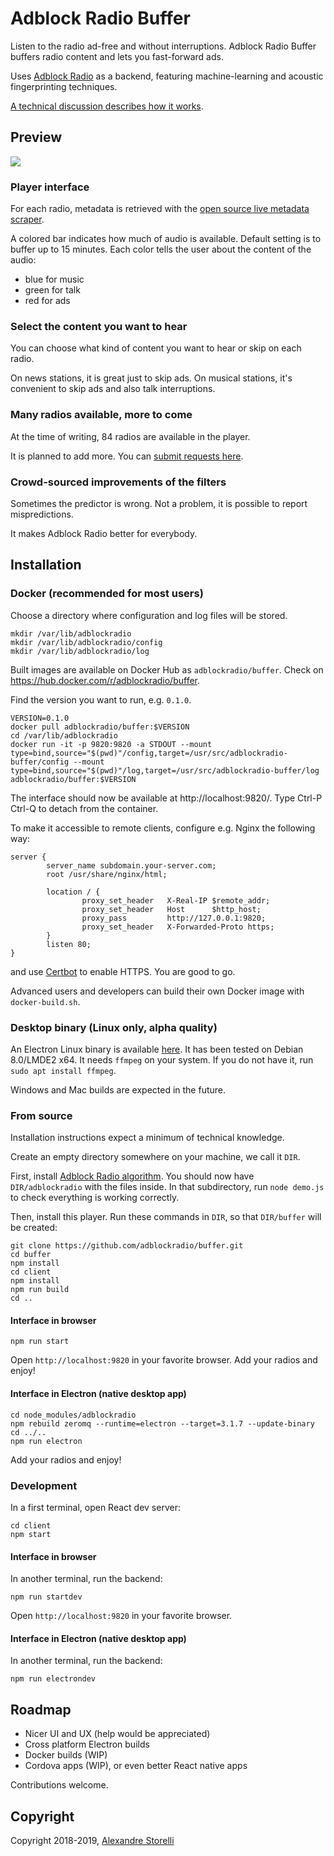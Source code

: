 # Adblock Radio Buffer
Listen to the radio ad-free and without interruptions.
Adblock Radio Buffer buffers radio content and lets you fast-forward ads.

Uses [Adblock Radio](https://github.com/adblockradio/adblockradio) as a backend, featuring machine-learning and acoustic fingerprinting techniques.

[A technical discussion describes how it works](https://www.adblockradio.com/blog/2018/11/15/designing-audio-ad-block-radio-podcast/).

## Preview

![](doc/abr-buffer.png)

### Player interface

For each radio, metadata is retrieved with the [open source live metadata scraper](https://github.com/adblockradio/webradio-metadata).

A colored bar indicates how much of audio is available. Default setting is to buffer up to 15 minutes.
Each color tells the user about the content of the audio:
- blue for music
- green for talk
- red for ads

### Select the content you want to hear

You can choose what kind of content you want to hear or skip on each radio.

On news stations, it is great just to skip ads.
On musical stations, it's convenient to skip ads and also talk interruptions.

### Many radios available, more to come

At the time of writing, 84 radios are available in the player.

It is planned to add more. You can [submit requests here](https://github.com/adblockradio/available-models/).

### Crowd-sourced improvements of the filters

Sometimes the predictor is wrong. Not a problem, it is possible to report mispredictions.

It makes Adblock Radio better for everybody.

## Installation

### Docker (recommended for most users)

Choose a directory where configuration and log files will be stored.
```
mkdir /var/lib/adblockradio
mkdir /var/lib/adblockradio/config
mkdir /var/lib/adblockradio/log
```

Built images are available on Docker Hub as `adblockradio/buffer`. Check on https://hub.docker.com/r/adblockradio/buffer.

Find the version you want to run, e.g. `0.1.0`.

```
VERSION=0.1.0
docker pull adblockradio/buffer:$VERSION
cd /var/lib/adblockradio
docker run -it -p 9820:9820 -a STDOUT --mount type=bind,source="$(pwd)"/config,target=/usr/src/adblockradio-buffer/config --mount type=bind,source="$(pwd)"/log,target=/usr/src/adblockradio-buffer/log adblockradio/buffer:$VERSION
```
The interface should now be available at http://localhost:9820/. Type Ctrl-P Ctrl-Q to detach from the container.

To make it accessible to remote clients, configure e.g. Nginx the following way:
```
server {
        server_name subdomain.your-server.com;
        root /usr/share/nginx/html;

        location / {
                proxy_set_header   X-Real-IP $remote_addr;
                proxy_set_header   Host      $http_host;
                proxy_pass         http://127.0.0.1:9820;
                proxy_set_header   X-Forwarded-Proto https;
        }
        listen 80;
}
```
and use [Certbot](https://certbot.eff.org/) to enable HTTPS. You are good to go.

Advanced users and developers can build their own Docker image with `docker-build.sh`.

### Desktop binary (Linux only, alpha quality)
An Electron Linux binary is available [here](http://cdn.s00.adblockradio.com/ABR-Buffer-v1.0.tar.gz).
It has been tested on Debian 8.0/LMDE2 x64.
It needs `ffmpeg` on your system. If you do not have it, run `sudo apt install ffmpeg`.

Windows and Mac builds are expected in the future.

### From source
Installation instructions expect a minimum of technical knowledge.

Create an empty directory somewhere on your machine, we call it `DIR`.

First, install [Adblock Radio algorithm](https://github.com/adblockradio/adblockradio). You should now have `DIR/adblockradio` with the files inside. In that subdirectory, run `node demo.js` to check everything is working correctly.

Then, install this player. Run these commands in `DIR`, so that `DIR/buffer` will be created:
```
git clone https://github.com/adblockradio/buffer.git
cd buffer
npm install
cd client
npm install
npm run build
cd ..
```

#### Interface in browser
```
npm run start
```
Open `http://localhost:9820` in your favorite browser.
Add your radios and enjoy!

#### Interface in Electron (native desktop app)
```
cd node_modules/adblockradio
npm rebuild zeromq --runtime=electron --target=3.1.7 --update-binary
cd ../..
npm run electron
```
Add your radios and enjoy!


### Development

In a first terminal, open React dev server:
```
cd client
npm start
```

#### Interface in browser
In another terminal, run the backend:
```
npm run startdev
```
Open `http://localhost:9820` in your favorite browser.

#### Interface in Electron (native desktop app)
In another terminal, run the backend:
```
npm run electrondev
```

## Roadmap

- Nicer UI and UX (help would be appreciated)
- Cross platform Electron builds
- Docker builds (WIP)
- Cordova apps (WIP), or even better React native apps

Contributions welcome.

## Copyright

Copyright 2018-2019, [Alexandre Storelli](https://github.com/dest4)
